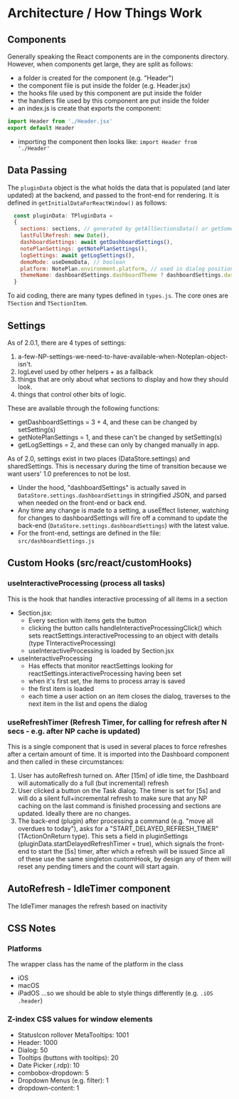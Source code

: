 # Architecture / How Things Work

## Components
Generally speaking the React components are in the components directory. However, when components get large, they are split as follows:
- a folder is created for the component (e.g. "Header")
- the component file is put inside the folder (e.g. Header.jsx)
- the hooks file used by this component are put inside the folder
- the handlers file used by this component are put inside the folder
- an index.js is create that exports the component:
```js
import Header from './Header.jsx'
export default Header 
```
- importing the component then looks like: `import Header from './Header'`

## Data Passing
The `pluginData` object is the what holds the data that is populated (and later updated) at the backend, and passed to the front-end for rendering. It is defined in `getInitialDataForReactWindow()` as follows:

```js
  const pluginData: TPluginData =
  {
    sections: sections, // generated by getAllSectionsData() or getSomeSectionsData() calls
    lastFullRefresh: new Date(),
    dashboardSettings: await getDashboardSettings(),
    notePlanSettings: getNotePlanSettings(),
    logSettings: await getLogSettings(),
    demoMode: useDemoData, // boolean
    platform: NotePlan.environment.platform, // used in dialog positioning
    themeName: dashboardSettings.dashboardTheme ? dashboardSettings.dashboardTheme : Editor.currentTheme?.name,
  }
```

To aid coding, there are many types defined in `types.js`. The core ones are `TSection` and `TSectionItem`.

## Settings
As of 2.0.1, there are 4 types of settings:
1. a-few-NP-settings-we-need-to-have-available-when-Noteplan-object-isn't.
1. logLevel used by other helpers + as a fallback
1. things that are only about what sections to display and how they should look.
1. things that control other bits of logic.

These are available through the following functions:
- getDashboardSettings  = 3 + 4, and these can be changed by setSetting(s)
- getNotePlanSettings = 1, and these can't be changed by setSetting(s)
- getLogSettings = 2, and these can only by changed manually in app.

As of 2.0, settings exist in two places (DataStore.settings) and sharedSettings. This is necessary during the time of transition because we want users' 1.0 preferences to not be lost.
- Under the hood, "dashboardSettings" is actually saved in `DataStore.settings.dashboardSettings` in stringified JSON, and parsed when needed on the front-end or back end.
- Any time any change is made to a setting, a useEffect listener, watching for changes to dashboardSettings will fire off a command to update the back-end (`DataStore.settings.dashboardSettings`) with the latest value.
- For the front-end, settings are defined in the file: 
    `src/dashboardSettings.js`


## Custom Hooks (src/react/customHooks)

### useInteractiveProcessing (process all tasks)
This is the hook that handles interactive processing of all items in a section
- Section.jsx: 
    - Every section with items gets the button 
    - clicking the button calls handleInteractiveProcessingClick() which sets reactSettings.interactiveProcessing to an object with details (type TInteractiveProcessing)
    - useInteractiveProcessing is loaded by Section.jsx
- useInteractiveProcessing
    - Has effects that monitor reactSettings looking for reactSettings.interactiveProcessing having been set
    - when it's first set, the items to process array is saved
    - the first item is loaded
    - each time a user action on an item closes the dialog, traverses to the next item in the list and opens the dialog 

### useRefreshTimer (Refresh Timer, for calling for refresh after N secs - e.g. after NP cache is updated)
This is a single component that is used in several places to force refreshes after a certain amount of time. It is imported into the Dashboard component and then called in these circumstances:
1. User has autoRefresh turned on. After [15m] of idle time, the Dashboard will automatically do a full (but incremental) refresh
2. User clicked a button on the Task dialog. The timer is set for [5s] and will do a silent full+incremental refresh to make sure that any NP caching on the last command is finished processing and sections are updated. Ideally there are no changes.
3. The back-end (plugin) after processing a command (e.g. "move all overdues to today"), asks for a "START_DELAYED_REFRESH_TIMER" (TActionOnReturn type). This sets a field in pluginSettings (pluginData.startDelayedRefreshTimer = true), which signals the front-end to start the [5s] timer, after which a refresh will be issued
Since all of these use the same singleton customHook, by design any of them will reset any pending timers and the count will start again.

## AutoRefresh - IdleTimer component
The IdleTimer manages the refresh based on inactivity

## CSS Notes

### Platforms
The wrapper class has the name of the platform in the class
- iOS
- macOS
- iPadOS
...so we should be able to style things differently (e.g. `.iOS .header`)

### Z-index CSS values for window elements
- StatusIcon rollover MetaTooltips: 1001
- Header: 1000
- Dialog: 50
- Tooltips (buttons with tooltips): 20
- Date Picker (.rdp): 10
- combobox-dropdown: 5
- Dropdown Menus (e.g. filter): 1
- dropdown-content: 1
